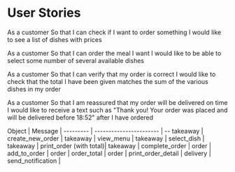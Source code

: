 # User Stories #

As a customer
So that I can check if I want to order something
I would like to see a list of dishes with prices

As a customer
So that I can order the meal I want
I would like to be able to select some number of several available dishes

As a customer
So that I can verify that my order is correct
I would like to check that the total I have been given matches the sum of the various dishes in my order

As a customer
So that I am reassured that my order will be delivered on time
I would like to receive a text such as "Thank you! Your order was placed and will be delivered before 18:52" after I have ordered


Object    |   Message               |
--------- | ----------------------- | --
takeaway  | create_new_order        |
takeaway  | view_menu               |
takeaway  | select_dish             |
takeaway  | print_order (with total)|
takeaway  | complete_order          |
order     | add_to_order            |
order     | order_total             |
order     | print_order_detail      |
delivery  | send_notification       |
